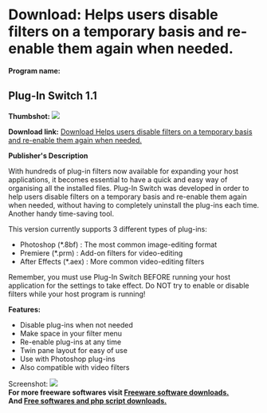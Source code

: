# Download: Helps users disable filters on a temporary basis and re-enable them again when needed.

**Program name:**

## Plug-In Switch 1.1

  
**Thumbshot:** ![](http://www.freewarefiles.com/screenshot/pluginswitch2_md.gif)   
  
**Download link:** [Download Helps users disable filters on a temporary basis and re-enable them again when needed.](http://freesoftwares.boysofts.com/Plug-In-Switch_program_20360.html)  
  


**Publisher's Description**  
  


With hundreds of plug-in filters now available for expanding your host applications, it becomes essential to have a quick and easy way of organising all the installed files. Plug-In Switch was developed in order to help users disable filters on a temporary basis and re-enable them again when needed, without having to completely uninstall the plug-ins each time. Another handy time-saving tool. 

This version currently supports 3 different types of plug-ins:

  * Photoshop (*.8bf) : The most common image-editing format 
  * Premiere (*.prm) : Add-on filters for video-editing 
  * After Effects (*.aex) : More common video-editing filters 

Remember, you must use Plug-In Switch BEFORE running your host application for the settings to take effect. Do NOT try to enable or disable filters while your host program is running!

**Features:**

  * Disable plug-ins when not needed 
  * Make space in your filter menu 
  * Re-enable plug-ins at any time 
  * Twin pane layout for easy of use 
  * Use with Photoshop plug-ins 
  * Also compatible with video filters 

  
  
Screenshot: ![](http://www.freewarefiles.com/screenshot/pluginswitch2.gif)   
**For more freeware softwares visit [Freeware software downloads.](http://freesoftwares.boysofts.com/)**   
**And [Free softwares and php script downloads.](http://www.boysofts.com/)**
